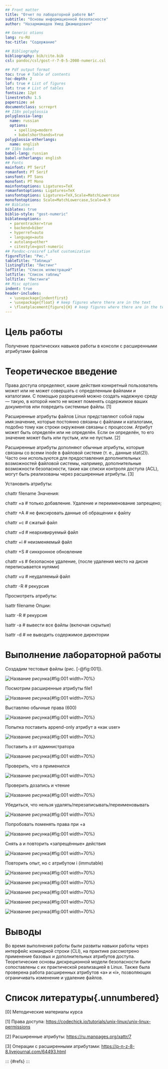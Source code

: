 ```yaml
---
## Front matter
title: "Отчет по лабораторной работе №4"
subtitle: "Основы информационной безопасности"
author: "Назармамадов Умед Джамшедович"

## Generic otions
lang: ru-RU
toc-title: "Содержание"

## Bibliography
bibliography: bib/cite.bib
csl: pandoc/csl/gost-r-7-0-5-2008-numeric.csl

## Pdf output format
toc: true # Table of contents
toc-depth: 2
lof: true # List of figures
lot: true # List of tables
fontsize: 12pt
linestretch: 1.5
papersize: a4
documentclass: scrreprt
## I18n polyglossia
polyglossia-lang:
  name: russian
  options:
	- spelling=modern
	- babelshorthands=true
polyglossia-otherlangs:
  name: english
## I18n babel
babel-lang: russian
babel-otherlangs: english
## Fonts
mainfont: PT Serif
romanfont: PT Serif
sansfont: PT Sans
monofont: PT Mono
mainfontoptions: Ligatures=TeX
romanfontoptions: Ligatures=TeX
sansfontoptions: Ligatures=TeX,Scale=MatchLowercase
monofontoptions: Scale=MatchLowercase,Scale=0.9
## Biblatex
biblatex: true
biblio-style: "gost-numeric"
biblatexoptions:
  - parentracker=true
  - backend=biber
  - hyperref=auto
  - language=auto
  - autolang=other*
  - citestyle=gost-numeric
## Pandoc-crossref LaTeX customization
figureTitle: "Рис."
tableTitle: "Таблица"
listingTitle: "Листинг"
lofTitle: "Список иллюстраций"
lotTitle: "Список таблиц"
lolTitle: "Листинги"
## Misc options
indent: true
header-includes:
  - \usepackage{indentfirst}
  - \usepackage{float} # keep figures where there are in the text
  - \floatplacement{figure}{H} # keep figures where there are in the text
---
```


# Цель работы

Получение практических навыков работы в консоли с расширенными атрибутами файлов

# Теоретическое введение

Права доступа определяют, какие действия конкретный пользователь может или не может совершать с определенным файлами и каталогами. С помощью разрешений можно создать надежную среду — такую, в которой никто не может поменять содержимое ваших документов или повредить системные файлы. [1]

Расширенные атрибуты файлов Linux представляют собой пары имя:значение, которые постоянно связаны с файлами и каталогами, подобно тому как строки окружения связаны с процессом. Атрибут может быть определён или не определён. Если он определён, то его значение может быть или пустым, или не пустым. [2]

Расширенные атрибуты дополняют обычные атрибуты, которые связаны со всеми inode в файловой системе (т. е., данные stat(2)). Часто они используются для предоставления дополнительных возможностей файловой системы, например, дополнительные возможности безопасности, такие как списки контроля доступа (ACL), могут быть реализованы через расширенные атрибуты. [3]

Установить атрибуты:

chattr filename
Значения:

chattr +a # только добавление. Удаление и переименование запрещено;

chattr +A # не фиксировать данные об обращении к файлу

chattr +c # сжатый файл

chattr +d # неархивируемый файл

chattr +i # неизменяемый файл

chattr +S # синхронное обновление

chattr +s # безопасное удаление, (после удаления место на диске переписывается нулями)

chattr +u # неудаляемый файл

chattr -R # рекурсия

Просмотреть атрибуты:

lsattr filename
Опции:

lsattr -R # рекурсия

lsattr -a # вывести все файлы (включая скрытые)

lsattr -d # не выводить содержимое директории

# Выполнение лабораторной работы

Создадим тестовые файлы (рис. [-@fig:001]).

![Название рисунка](image/placeimg_800_600_tech.jpg){#fig:001 width=70%}

Посмотрим расширенные атрибуты file1

![Название рисунка](image/placeimg_800_600_tech.jpg){#fig:001 width=70%}

Выставляю обычные права (600)

![Название рисунка](image/placeimg_800_600_tech.jpg){#fig:001 width=70%}

Попытка поставить append-only атрибут a «как user»

![Название рисунка](image/placeimg_800_600_tech.jpg){#fig:001 width=70%}

Поставить a от администратора

![Название рисунка](image/placeimg_800_600_tech.jpg){#fig:001 width=70%}

Проверить, что a применился

![Название рисунка](image/placeimg_800_600_tech.jpg){#fig:001 width=70%}

Проверить дозапись и чтение

![Название рисунка](image/placeimg_800_600_tech.jpg){#fig:001 width=70%}

Убедиться, что нельзя удалять/перезаписывать/переименовывать

![Название рисунка](image/placeimg_800_600_tech.jpg){#fig:001 width=70%}

Попробовать поменять права при +a

![Название рисунка](image/placeimg_800_600_tech.jpg){#fig:001 width=70%}

Снять a и повторить «запрещённые» действия

![Название рисунка](image/placeimg_800_600_tech.jpg){#fig:001 width=70%}

Повторить опыт, но с атрибутом i (immutable)

![Название рисунка](image/placeimg_800_600_tech.jpg){#fig:001 width=70%}

![Название рисунка](image/placeimg_800_600_tech.jpg){#fig:001 width=70%}

![Название рисунка](image/placeimg_800_600_tech.jpg){#fig:001 width=70%}

![Название рисунка](image/placeimg_800_600_tech.jpg){#fig:001 width=70%}

![Название рисунка](image/placeimg_800_600_tech.jpg){#fig:001 width=70%}

# Выводы

Во время выполнения работы были развиты навыки работы через интерфейс командной строки (CLI), на практике рассмотрено применение базовых и дополнительных атрибутов доступа. Теоретические основы дискреционной модели безопасности были сопоставлены с их практической реализацией в Linux. Также была проверена работа расширенных атрибутов «a» и «i», позволяющих ограничивать изменение и удаление файлов.

# Список литературы{.unnumbered}

[0] Методические материалы курса

[1] Права доступа: https://codechick.io/tutorials/unix-linux/unix-linux-permissions

[2] Расширенные атрибуты: https://ru.manpages.org/xattr/7

[3] Операции с расширенными атрибутами: https://p-n-z-8-8.livejournal.com/64493.html


::: {#refs}
:::
